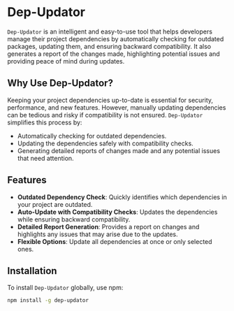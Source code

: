 # Dep-Updator

`Dep-Updator` is an intelligent and easy-to-use tool that helps developers manage their project dependencies by automatically checking for outdated packages, updating them, and ensuring backward compatibility. It also generates a report of the changes made, highlighting potential issues and providing peace of mind during updates.

## Why Use Dep-Updator?

Keeping your project dependencies up-to-date is essential for security, performance, and new features. However, manually updating dependencies can be tedious and risky if compatibility is not ensured. `Dep-Updator` simplifies this process by:

- Automatically checking for outdated dependencies.
- Updating the dependencies safely with compatibility checks.
- Generating detailed reports of changes made and any potential issues that need attention.

## Features

- **Outdated Dependency Check**: Quickly identifies which dependencies in your project are outdated.
- **Auto-Update with Compatibility Checks**: Updates the dependencies while ensuring backward compatibility.
- **Detailed Report Generation**: Provides a report on changes and highlights any issues that may arise due to the updates.
- **Flexible Options**: Update all dependencies at once or only selected ones.

## Installation

To install `Dep-Updator` globally, use npm:

```bash
npm install -g dep-updator
